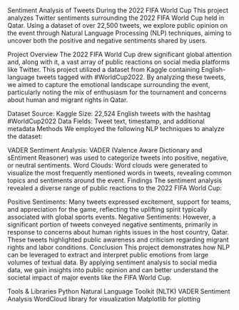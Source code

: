 Sentiment Analysis of Tweets During the 2022 FIFA World Cup
This project analyzes Twitter sentiments surrounding the 2022 FIFA World Cup held in Qatar. Using a dataset of over 22,500 tweets, we explore public opinion on the event through Natural Language Processing (NLP) techniques, aiming to uncover both the positive and negative sentiments shared by users.

Project Overview
The 2022 FIFA World Cup drew significant global attention and, along with it, a vast array of public reactions on social media platforms like Twitter. This project utilized a dataset from Kaggle containing English-language tweets tagged with #WorldCup2022. By analyzing these tweets, we aimed to capture the emotional landscape surrounding the event, particularly noting the mix of enthusiasm for the tournament and concerns about human and migrant rights in Qatar.

Dataset
Source: Kaggle
Size: 22,524 English tweets with the hashtag #WorldCup2022
Data Fields: Tweet text, timestamp, and additional metadata
Methods
We employed the following NLP techniques to analyze the dataset:

VADER Sentiment Analysis: VADER (Valence Aware Dictionary and sEntiment Reasoner) was used to categorize tweets into positive, negative, or neutral sentiments.
Word Clouds: Word clouds were generated to visualize the most frequently mentioned words in tweets, revealing common topics and sentiments around the event.
Findings
The sentiment analysis revealed a diverse range of public reactions to the 2022 FIFA World Cup:

Positive Sentiments: Many tweets expressed excitement, support for teams, and appreciation for the game, reflecting the uplifting spirit typically associated with global sports events.
Negative Sentiments: However, a significant portion of tweets conveyed negative sentiments, primarily in response to concerns about human rights issues in the host country, Qatar. These tweets highlighted public awareness and criticism regarding migrant rights and labor conditions.
Conclusion
This project demonstrates how NLP can be leveraged to extract and interpret public emotions from large volumes of textual data. By applying sentiment analysis to social media data, we gain insights into public opinion and can better understand the societal impact of major events like the FIFA World Cup.

Tools & Libraries
Python
Natural Language Toolkit (NLTK)
VADER Sentiment Analysis
WordCloud library for visualization
Matplotlib for plotting

